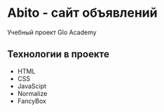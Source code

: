 # Abito - сайт объявлений
Учебный проект Glo Academy

## Технологии в проекте
- HTML
- CSS
- JavaScipt
- Normalize
- FancyBox
